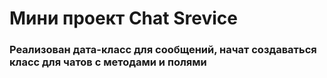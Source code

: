 # Мини проект Chat Srevice

### Реализован дата-класс для сообщений, начат создаваться класс для чатов с методами и полями
